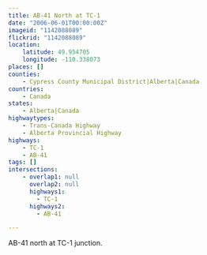 ```yaml
---
title: AB-41 North at TC-1
date: "2006-06-01T00:00:00Z"
imageid: "1142088089"
flickrid: "1142088089"
location:
    latitude: 49.954705
    longitude: -110.338073
places: []
counties:
    - Cypress County Municipal District|Alberta|Canada
countries:
    - Canada
states:
    - Alberta|Canada
highwaytypes:
    - Trans-Canada Highway
    - Alberta Provincial Highway
highways:
    - TC-1
    - AB-41
tags: []
intersections:
    - overlap1: null
      overlap2: null
      highways1:
        - TC-1
      highways2:
        - AB-41

---
```

AB-41 north at TC-1 junction.